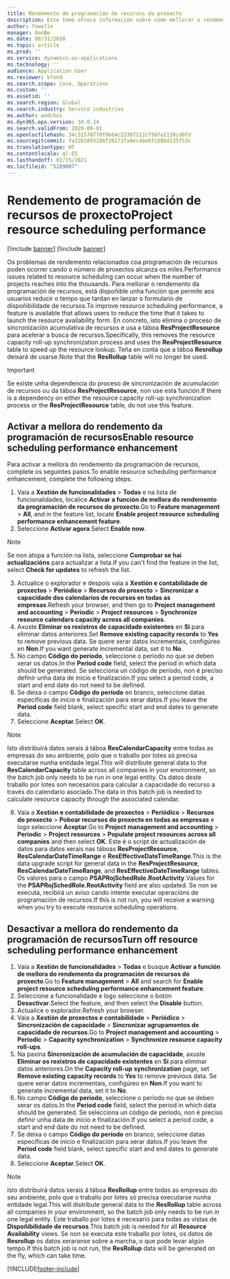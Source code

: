 ```yaml
---
title: Rendemento de programación de recursos de proxecto
description: Este tema ofrece información sobre como mellorar o rendemento da programación de recursos para un gran número de proxectos.
author: Yowelle
manager: AnnBe
ms.date: 08/31/2020
ms.topic: article
ms.prod: ''
ms.service: dynamics-ax-applications
ms.technology: ''
audience: Application User
ms.reviewer: kfend
ms.search.scope: Core, Operations
ms.custom: ''
ms.assetid: ''
ms.search.region: Global
ms.search.industry: Service industries
ms.author: andchoi
ms.dyn365.ops.version: 10.0.14
ms.search.validFrom: 2020-09-01
ms.openlocfilehash: 34c31570778f9b64c23387112cf56fa1139cd0fd
ms.sourcegitcommit: fa32b1893286f20271fa4ec4be8fc68bd135f53c
ms.translationtype: HT
ms.contentlocale: gl-ES
ms.lasthandoff: 02/15/2021
ms.locfileid: "5289007"
---
```

# <a name="project-resource-scheduling-performance"></a><span data-ttu-id="70749-103">Rendemento de programación de recursos de proxecto</span><span class="sxs-lookup"><span data-stu-id="70749-103">Project resource scheduling performance</span></span>

[!include [banner](../includes/banner.md)]
[!include [banner](../includes/preview-banner.md)]


<span data-ttu-id="70749-104">Os problemas de rendemento relacionados coa programación de recursos poden ocorrer cando o número de proxectos alcanza os miles.</span><span class="sxs-lookup"><span data-stu-id="70749-104">Performance issues related to resource scheduling can occur when the number of projects reaches into the thousands.</span></span> <span data-ttu-id="70749-105">Para mellorar o rendemento da programación de recursos, está dispoñible unha función que permite aos usuarios reducir o tempo que tardan en lanzar o formulario de dispoñibilidade de recursos.</span><span class="sxs-lookup"><span data-stu-id="70749-105">To improve resource scheduling performance, a feature is available that allows users to reduce the time that it takes to launch the resource availability form.</span></span> <span data-ttu-id="70749-106">En concreto, isto elimina o proceso de sincronización acumulativa de recursos e usa a táboa **ResProjectResource** para acelerar a busca de recursos.</span><span class="sxs-lookup"><span data-stu-id="70749-106">Specifically, this removes the resource capacity roll-up synchronization process and uses the **ResProjectResource** table to speed up the resource lookup.</span></span> <span data-ttu-id="70749-107">Teña en conta que a táboa **Resrollup** deixará de usarse.</span><span class="sxs-lookup"><span data-stu-id="70749-107">Note that the **ResRollup** table will no longer be used.</span></span>

> [!IMPORTANT]
> <span data-ttu-id="70749-108">Se existe unha dependencia do proceso de sincronización de acumulación de recursos ou da táboa **ResProjectResource**, non use esta función.</span><span class="sxs-lookup"><span data-stu-id="70749-108">If there is a dependency on either the resource capacity roll-up synchronization process or the **ResProjectResource** table, do not use this feature.</span></span>

## <a name="enable-resource-scheduling-performance-enhancement"></a><span data-ttu-id="70749-109">Activar a mellora do rendemento da programación de recursos</span><span class="sxs-lookup"><span data-stu-id="70749-109">Enable resource scheduling performance enhancement</span></span>
<span data-ttu-id="70749-110">Para activar a mellora do rendemento da programación de recursos, complete os seguintes pasos.</span><span class="sxs-lookup"><span data-stu-id="70749-110">To enable resource scheduling performance enhancement, complete the following steps.</span></span>

1. <span data-ttu-id="70749-111">Vaia a **Xestión de funcionalidades** > **Todas** e na lista de funcionalidades, localice **Activar a función de mellora do rendemento da programación de recursos do proxecto**.</span><span class="sxs-lookup"><span data-stu-id="70749-111">Go to **Feature management** > **All**, and in the feature list, locate **Enable project resource scheduling performance enhancement feature**.</span></span>
2. <span data-ttu-id="70749-112">Seleccione **Activar agora**.</span><span class="sxs-lookup"><span data-stu-id="70749-112">Select **Enable now**.</span></span>

> [!NOTE]
> <span data-ttu-id="70749-113">Se non atopa a función na lista, seleccione **Comprobar se hai actualizacións** para actualizar a lista.</span><span class="sxs-lookup"><span data-stu-id="70749-113">If you can't find the feature in the list, select **Check for updates** to refresh the list.</span></span>

3. <span data-ttu-id="70749-114">Actualice o explorador e despois vaia a **Xestión e contabilidade de proxectos** > **Periódico** > **Recursos do proxecto** > **Sincronizar a capacidade dos calendarios de recursos en todas as empresas**.</span><span class="sxs-lookup"><span data-stu-id="70749-114">Refresh your browser, and then go to **Project management and accounting** > **Periodic** > **Project resources** > **Synchronize resource calendars capacity across all companies**.</span></span>
4. <span data-ttu-id="70749-115">Axuste **Eliminar os rexistros de capacidade existentes** en **Si** para eliminar datos anteriores.</span><span class="sxs-lookup"><span data-stu-id="70749-115">Set **Remove existing capacity records** to **Yes** to remove previous data.</span></span> <span data-ttu-id="70749-116">Se quere xerar datos incrementais, configúreo en **Non**.</span><span class="sxs-lookup"><span data-stu-id="70749-116">If you want generate incremental data, set it to **No**.</span></span>
5. <span data-ttu-id="70749-117">No campo **Código do período**, seleccione o período no que se deben xerar os datos.</span><span class="sxs-lookup"><span data-stu-id="70749-117">In the **Period code** field, select the period in which data should be generated.</span></span> <span data-ttu-id="70749-118">Se selecciona un código de período, non é preciso definir unha data de inicio e finalización.</span><span class="sxs-lookup"><span data-stu-id="70749-118">If you select a period code, a start and end date do not need to be defined.</span></span>
6. <span data-ttu-id="70749-119">Se deixa o campo **Código do período** en branco, seleccione datas específicas de inicio e finalización para xerar datos.</span><span class="sxs-lookup"><span data-stu-id="70749-119">If you leave the **Period code** field blank, select specific start and end dates to generate data.</span></span>
7. <span data-ttu-id="70749-120">Seleccione **Aceptar**.</span><span class="sxs-lookup"><span data-stu-id="70749-120">Select **OK**.</span></span>

 > [!NOTE]
 > <span data-ttu-id="70749-121">Isto distribuirá datos xerais á táboa **ResCalendarCapacity** entre todas as empresas do seu ambiente, polo que o traballo por lotes só precisa executarse nunha entidade legal.</span><span class="sxs-lookup"><span data-stu-id="70749-121">This will distribute general data to the **ResCalendarCapacity** table across all companies in your environment, so the batch job only needs to be run in one legal entity.</span></span> <span data-ttu-id="70749-122">Os datos deste traballo por lotes son necesarios para calcular a capacidade do recurso a través do calendario asociado.</span><span class="sxs-lookup"><span data-stu-id="70749-122">The data in this batch job is needed to calculate resource capacity through the associated calendar.</span></span>

8. <span data-ttu-id="70749-123">Vaia a **Xestión e contabilidade de proxectos** > **Periódico** > **Recursos do proxecto** > **Poboar recursos do proxecto en todas as empresas** e logo seleccione **Aceptar**.</span><span class="sxs-lookup"><span data-stu-id="70749-123">Go to **Project management and accounting** > **Periodic** > **Project resources** > **Populate project resources across all companies** and then select **OK**.</span></span> <span data-ttu-id="70749-124">Este é o script de actualización de datos para datos xerais nas táboas **ResProjectResource**, **ResCalendarDateTimeRange** e **ResEffectiveDateTimeRange**.</span><span class="sxs-lookup"><span data-stu-id="70749-124">This is the data upgrade script for general data in the **ResProjectResource**, **ResCalendarDateTimeRange**, and **ResEffectiveDateTimeRange** tables.</span></span> <span data-ttu-id="70749-125">Os valores para o campo **PSAPRojSchedRole.RootActivity**.</span><span class="sxs-lookup"><span data-stu-id="70749-125">Values for the **PSAPRojSchedRole.RootActivity** field are also updated.</span></span> <span data-ttu-id="70749-126">Se non se executa, recibirá un aviso cando intente executar operacións de programación de recursos.</span><span class="sxs-lookup"><span data-stu-id="70749-126">If this is not run, you will receive a warning when you try to execute resource scheduling operations.</span></span>
 
## <a name="turn-off-resource-scheduling-performance-enhancement"></a><span data-ttu-id="70749-127">Desactivar a mellora do rendemento da programación de recursos</span><span class="sxs-lookup"><span data-stu-id="70749-127">Turn off resource scheduling performance enhancement</span></span>

1. <span data-ttu-id="70749-128">Vaia a **Xestión de funcionalidades** > **Todas** e busque **Activar a función de mellora do rendemento da programación de recursos do proxecto**.</span><span class="sxs-lookup"><span data-stu-id="70749-128">Go to **Feature management** > **All**  and search for **Enable project resource scheduling performance enhancement feature**.</span></span>
2. <span data-ttu-id="70749-129">Seleccione a funcionalidade e logo seleccione o botón **Desactivar**.</span><span class="sxs-lookup"><span data-stu-id="70749-129">Select the feature, and then select the **Disable** button.</span></span>
3. <span data-ttu-id="70749-130">Actualice o explorador.</span><span class="sxs-lookup"><span data-stu-id="70749-130">Refresh your browser.</span></span>
4. <span data-ttu-id="70749-131">Vaia a **Xestión de proxectos e contabilidade** > **Periódico** > **Sincronización de capacidade** > **Sincronizar agrupamentos de capacidade de recursos**.</span><span class="sxs-lookup"><span data-stu-id="70749-131">Go to **Project management and accounting** > **Periodic** > **Capacity synchronization** > **Synchronize resource capacity roll-ups**.</span></span>
5. <span data-ttu-id="70749-132">Na paxina **Sincronización de acumulación de capacidade**, axuste **Eliminar os rexistros de capacidade existentes** en **Si** para eliminar datos anteriores.</span><span class="sxs-lookup"><span data-stu-id="70749-132">On the **Capacity roll-up synchronization** page, set **Remove existing capacity records** to **Yes** to remove previous data.</span></span> <span data-ttu-id="70749-133">Se quere xerar datos incrementais, configúreo en **Non**.</span><span class="sxs-lookup"><span data-stu-id="70749-133">If you want to generate incremental data, set it to **No**.</span></span>
6. <span data-ttu-id="70749-134">No campo **Código do período**, seleccione o período no que se deben xerar os datos.</span><span class="sxs-lookup"><span data-stu-id="70749-134">In the **Period code** field, select the period in which data should be generated.</span></span> <span data-ttu-id="70749-135">Se selecciona un código de período, non é preciso definir unha data de inicio e finalización.</span><span class="sxs-lookup"><span data-stu-id="70749-135">If you select a period code, a start and end date do not need to be defined.</span></span>
7. <span data-ttu-id="70749-136">Se deixa o campo **Código do período** en branco, seleccione datas específicas de inicio e finalización para xerar datos.</span><span class="sxs-lookup"><span data-stu-id="70749-136">If you leave the **Period code** field blank, select specific start and end dates to generate data.</span></span>
8. <span data-ttu-id="70749-137">Seleccione **Aceptar**.</span><span class="sxs-lookup"><span data-stu-id="70749-137">Select **OK**.</span></span>

> [!NOTE]
> <span data-ttu-id="70749-138">Isto distribuirá datos xerais á táboa **ResRollup** entre todas as empresas do seu ambiente, polo que o traballo por lotes só precisa executarse nunha entidade legal.</span><span class="sxs-lookup"><span data-stu-id="70749-138">This will distribute general data to the **ResRollup** table across all companies in your environment, so the batch job only needs to be run in one legal entity.</span></span> <span data-ttu-id="70749-139">Este traballo por lotes é necesario para todas as vistas de **Dispoñibilidade de recursos**.</span><span class="sxs-lookup"><span data-stu-id="70749-139">This batch job is needed for all **Resource Availability** views.</span></span> <span data-ttu-id="70749-140">Se non se executa este traballo por lotes, os datos de **Resrollup** os datos xeraranse sobre a marcha, o que pode levar algún tempo.</span><span class="sxs-lookup"><span data-stu-id="70749-140">If this batch job is not run, the **ResRollup** data will be generated on the fly, which can take time.</span></span>


[!INCLUDE[footer-include](../includes/footer-banner.md)]